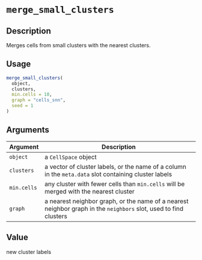 # `merge_small_clusters`

## Description

Merges cells from small clusters with the nearest clusters.

## Usage

``` r
merge_small_clusters(
  object,
  clusters,
  min.cells = 10,
  graph = "cells_snn",
  seed = 1
)
```

## Arguments

| Argument    | Description                                                                                                      |
|---------------------------------|---------------------------------------|
| `object`    | a `CellSpace` object                                                                                             |
| `clusters`  | a vector of cluster labels, or the name of a column in the `meta.data` slot containing cluster labels            |
| `min.cells` | any cluster with fewer cells than `min.cells` will be merged with the nearest cluster                            |
| `graph`     | a nearest neighbor graph, or the name of a nearest neighbor graph in the `neighbors` slot, used to find clusters |

## Value

new cluster labels

